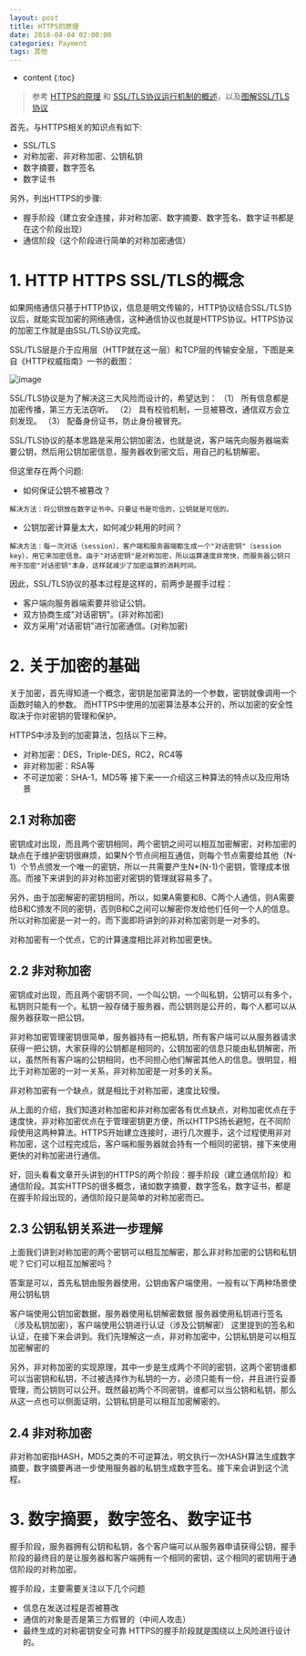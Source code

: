 ```yaml
---
layout: post
title: HTTPS的原理
date: 2018-04-04 02:00:00
categories: Payment
tags: 其他
---
```

* content
{:toc}

> 参考 [HTTPS的原理](http://quinnchen.me/2016/11/28/2016-11-28-https/) 和 [SSL/TLS协议运行机制的概述](http://www.ruanyifeng.com/blog/2014/02/ssl_tls.html)，以及[图解SSL/TLS协议](http://www.ruanyifeng.com/blog/2014/09/illustration-ssl.html)
> 

首先，与HTTPS相关的知识点有如下:
- SSL/TLS
- 对称加密、非对称加密、公钥私钥
- 数字摘要，数字签名
- 数字证书

另外，列出HTTPS的步骤:
- 握手阶段（建立安全连接，非对称加密、数字摘要、数字签名、数字证书都是在这个阶段出现）
- 通信阶段（这个阶段进行简单的对称加密通信）

# 1. HTTP HTTPS SSL/TLS的概念

如果网络通信只基于HTTP协议，信息是明文传输的，HTTP协议结合SSL/TLS协议后，就能实现加密的网络通信，这种通信协议也就是HTTPS协议。HTTPS协议的加密工作就是由SSL/TLS协议完成。

SSL/TLS层是介于应用层（HTTP就在这一层）和TCP层的传输安全层，下图是来自《HTTP权威指南》一书的截图：

![image](https://user-images.githubusercontent.com/18595935/39673625-b536889e-517a-11e8-89dd-88fbce05ba29.png)

SSL/TLS协议是为了解决这三大风险而设计的，希望达到：
（1） 所有信息都是加密传播，第三方无法窃听。
（2） 具有校验机制，一旦被篡改，通信双方会立刻发现。
（3） 配备身份证书，防止身份被冒充。

SSL/TLS协议的基本思路是采用公钥加密法，也就是说，客户端先向服务器端索要公钥，然后用公钥加密信息，服务器收到密文后，用自己的私钥解密。

但这里存在两个问题:

- 如何保证公钥不被篡改？

```
解决方法：将公钥放在数字证书中。只要证书是可信的，公钥就是可信的。
```

- 公钥加密计算量太大，如何减少耗用的时间？

```
解决方法：每一次对话（session），客户端和服务器端都生成一个"对话密钥"（session key），用它来加密信息。由于"对话密钥"是对称加密，所以运算速度非常快，而服务器公钥只用于加密"对话密钥"本身，这样就减少了加密运算的消耗时间。
```

因此，SSL/TLS协议的基本过程是这样的，前两步是握手过程：
- 客户端向服务器端索要并验证公钥。
- 双方协商生成"对话密钥"。(非对称加密)
- 双方采用"对话密钥"进行加密通信。(对称加密)

# 2. 关于加密的基础

关于加密，首先得知道一个概念，密钥是加密算法的一个参数，密钥就像调用一个函数时输入的参数。
而HTTPS中使用的加密算法基本公开的，所以加密的安全性取决于你对密钥的管理和保护。

HTTPS中涉及到的加密算法，包括以下三种。
- 对称加密：DES，Triple-DES，RC2，RC4等
- 非对称加密：RSA等
- 不可逆加密：SHA-1，MD5等
接下来一一介绍这三种算法的特点以及应用场景

## 2.1 对称加密

密钥成对出现，而且两个密钥相同，两个密钥之间可以相互加密解密，对称加密的缺点在于维护密钥很麻烦，如果N个节点间相互通信，则每个节点需要给其他（N-1）个节点颁发一个唯一的密钥，所以一共需要产生N*(N-1)个密钥，管理成本很高。而接下来讲到的非对称加密对密钥的管理就容易多了。

另外，由于加密解密的密钥相同，所以，如果A需要和B、C两个人通信，则A需要给B和C颁发不同的密钥，否则B和C之间可以解密你发给他们任何一个人的信息。所以对称加密是一对一的，而下面即将讲到的非对称加密则是一对多的。

对称加密有一个优点，它的计算速度相比非对称加密更快。

## 2.2 非对称加密

密钥成对出现，而且两个密钥不同，一个叫公钥，一个叫私钥，公钥可以有多个，私钥则只能有一个。私钥一般存储于服务器，而公钥则是公开的，每个人都可以从服务器获取一把公钥。

非对称加密管理密钥很简单，服务器持有一把私钥，所有客户端可以从服务器请求获得一把公钥，大家获得的公钥都是相同的，公钥加密的信息只能由私钥解密，所以，虽然所有客户端的公钥相同，也不同担心他们解密其他人的信息。很明显，相比于对称加密的一对一关系，非对称加密是一对多的关系。

非对称加密有一个缺点，就是相比于对称加密，速度比较慢。

从上面的介绍，我们知道对称加密和非对称加密各有优点缺点，对称加密优点在于速度快，非对称加密优点在于管理密钥更方便，所以HTTPS扬长避短，在不同阶段使用这两种算法。HTTPS开始建立连接时，进行几次握手，这个过程使用非对称加密，这个过程完成后，客户端和服务器就会持有一个相同的密钥，接下来使用更快的对称加密进行通信。

好，回头看看文章开头讲到的HTTPS的两个阶段：握手阶段（建立通信阶段）和通信阶段。其实HTTPS的很多概念，诸如数字摘要，数字签名，数字证书，都是在握手阶段出现的，通信阶段只是简单的对称加密而已。

## 2.3 公钥私钥关系进一步理解

上面我们讲到对称加密的两个密钥可以相互加解密，那么非对称加密的公钥和私钥呢？它们可以相互加解密吗？

答案是可以，首先私钥由服务器使用，公钥由客户端使用，一般有以下两种场景使用公钥私钥

客户端使用公钥加密数据，服务器使用私钥解密数据
服务器使用私钥进行签名（涉及私钥加密），客户端使用公钥进行认证（涉及公钥解密）
这里提到的签名和认证，在接下来会讲到。我们先理解这一点，非对称加密中，公钥私钥是可以相互加密解密的

另外，非对称加密的实现原理，其中一步是生成两个不同的密钥，这两个密钥谁都可以当密钥和私钥，不过被选择作为私钥的一方，必须只能有一份，并且进行妥善管理，而公钥则可以公开。既然最初两个不同密钥，谁都可以当公钥和私钥，那么从这一点也可以侧面证明，公钥私钥是可以相互加密解密的。

## 2.4 非对称加密

非对称加密指HASH，MD5之类的不可逆算法，明文执行一次HASH算法生成数字摘要，数字摘要再进一步使用服务器的私钥生成数字签名。接下来会讲到这个流程。

# 3. 数字摘要，数字签名、数字证书

握手阶段，服务器拥有公钥和私钥，各个客户端可以从服务器申请获得公钥，握手阶段的最终目的是让服务器和客户端拥有一个相同的密钥，这个相同的密钥用于通信阶段的对称加密。

握手阶段，主要需要关注以下几个问题
- 信息在发送过程是否被篡改
- 通信的对象是否是第三方假冒的（中间人攻击）
- 最终生成的对称密钥安全可靠
HTTPS的握手阶段就是围绕以上风险进行设计的。

